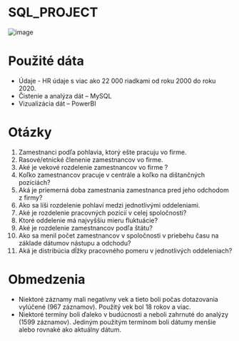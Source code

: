 # SQL_PROJECT

![image](https://github.com/user-attachments/assets/8fc9dcdd-7a54-419e-9828-67025f2359d6)


# Použité dáta 
- Údaje - HR údaje s viac ako 22 000 riadkami od roku 2000 do roku 2020.
- Čistenie a analýza dát – MySQL 
- Vizualizácia dát – PowerBI

# Otázky
  1) Zamestnanci podľa pohlavia, ktorý ešte pracuju vo firme.
  2) Rasové/etnické členenie zamestnancov vo firme.
  3) Aké je vekové rozdelenie zamestnancov vo firme ?
  4) Koľko zamestnancov pracuje v centrále a koľko na dištančných pozíciách?
  5) Aká je priemerná doba zamestnania zamestnanca pred jeho odchodom z firmy?
  6) Ako sa líši rozdelenie pohlaví medzi jednotlivými oddeleniami.
  7) Aké je rozdelenie pracovných pozícií v celej spoločnosti?
  8) Ktoré oddelenie má najvyššiu mieru fluktuácie?
  9) Aké je rozdelenie zamestnancov podľa štátu?
  10) Ako sa menil počet zamestnancov v spoločnosti v priebehu času na základe dátumov nástupu a odchodu?
  11) Aká je distribúcia dĺžky pracovného pomeru v jednotlivých oddeleniach?

# Obmedzenia
- Niektoré záznamy mali negatívny vek a tieto boli počas dotazovania vylúčené (967 záznamov). Použitý vek bol 18 rokov a viac.
- Niektoré termíny boli ďaleko v budúcnosti a neboli zahrnuté do analýzy (1599 záznamov). Jediným použitým termínom boli dátumy menšie alebo rovnaké ako aktuálny dátum.

        

